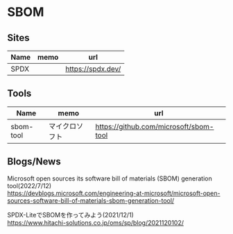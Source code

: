# SBOM

## Sites

|Name|memo|url|
----|----|----
|SPDX||https://spdx.dev/|

## Tools

|Name|memo|url|
----|----|----
|sbom-tool|マイクロソフト|https://github.com/microsoft/sbom-tool|

## Blogs/News

Microsoft open sources its software bill of materials (SBOM) generation tool(2022/7/12)  
https://devblogs.microsoft.com/engineering-at-microsoft/microsoft-open-sources-software-bill-of-materials-sbom-generation-tool/

SPDX-LiteでSBOMを作ってみよう(2021/12/1)  
https://www.hitachi-solutions.co.jp/oms/sp/blog/2021120102/
